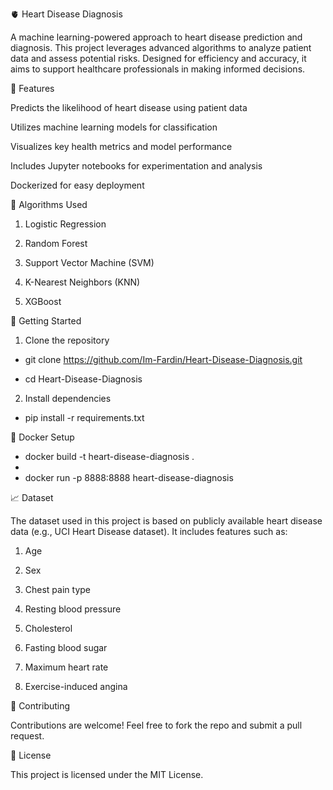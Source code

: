 🫀 Heart Disease Diagnosis

A machine learning-powered approach to heart disease prediction and diagnosis. This project leverages advanced algorithms to analyze patient data and assess potential risks. Designed for efficiency and accuracy, it aims to support healthcare professionals in making informed decisions.

📌 Features

Predicts the likelihood of heart disease using patient data

Utilizes machine learning models for classification

Visualizes key health metrics and model performance

Includes Jupyter notebooks for experimentation and analysis

Dockerized for easy deployment


🧠 Algorithms Used

1. Logistic Regression

2. Random Forest

3. Support Vector Machine (SVM)

4. K-Nearest Neighbors (KNN)

5. XGBoost

🚀 Getting Started

1. Clone the repository

-  git clone https://github.com/Im-Fardin/Heart-Disease-Diagnosis.git

- cd Heart-Disease-Diagnosis

2. Install dependencies

- pip install -r requirements.txt

🐳 Docker Setup

- docker build -t heart-disease-diagnosis .
- 
- docker run -p 8888:8888 heart-disease-diagnosis

📈 Dataset

The dataset used in this project is based on publicly available heart disease data (e.g., UCI Heart Disease dataset). It includes features such as:

1. Age

2. Sex

3. Chest pain type

4. Resting blood pressure

5. Cholesterol

6. Fasting blood sugar

7. Maximum heart rate

8. Exercise-induced angina

🤝 Contributing

Contributions are welcome! Feel free to fork the repo and submit a pull request.

📄 License

This project is licensed under the MIT License.
